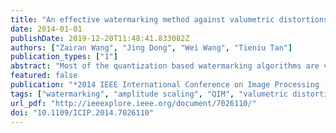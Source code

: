 ```yaml
---
title: "An effective watermarking method against valumetric distortions"
date: 2014-01-01
publishDate: 2019-12-20T11:48:41.833082Z
authors: ["Zairan Wang", "Jing Dong", "Wei Wang", "Tieniu Tan"]
publication_types: ["1"]
abstract: "Most of the quantization based watermarking algorithms are very sensitive to valumetric distortions, while these distortions are regarded as common processing in audio/video analysis. In recent years, watermarking methods which can resist this kind of distortions have attracted a lot of interests. But still many proposed methods can only deal with one certain kind of valumetric distortion as amplitude scaling, and fail in other kinds of valumetric distortions like constant change attack or gamma correction. In this paper, we propose a very simple method to tackle all the three kinds of valumetric distortions. A constant change invariant domain is first constructed by spread transform, in which the watermark is embedded using a certain amplitude scaling invariant based watermarking scheme. Several typical watermarking methods and attacks have been implemented in our experiments to demonstrate the effectiveness of the proposed method."
featured: false
publication: "*2014 IEEE International Conference on Image Processing (ICIP)*"
tags: ["watermarking", "amplitude scaling", "QIM", "valumetric distortions"]
url_pdf: "http://ieeexplore.ieee.org/document/7026110/"
doi: "10.1109/ICIP.2014.7026110"
---
```


